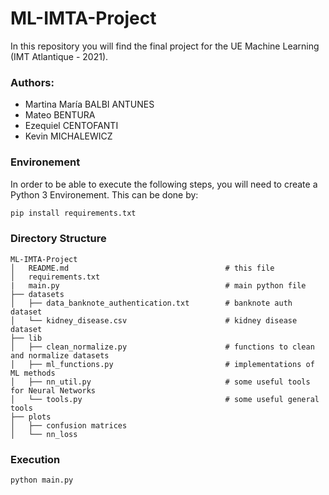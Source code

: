 # ML-IMTA-Project

In this repository you will find the final project for the UE Machine Learning (IMT Atlantique - 2021).

### Authors:

<ul>
  <li>Martina María BALBI ANTUNES</li>
  <li>Mateo BENTURA</li>
  <li>Ezequiel CENTOFANTI</li>
  <li>Kevin MICHALEWICZ</li>
</ul>

### Environement 

In order to be able to execute the following steps, you will need to create a Python 3 Environement.
This can be done by:

```bash
pip install requirements.txt
```

### Directory Structure

```
ML-IMTA-Project
│   README.md                                   # this file
│   requirements.txt
|   main.py                                     # main python file 
├── datasets
│   ├── data_banknote_authentication.txt        # banknote auth dataset
│   └── kidney_disease.csv                      # kidney disease dataset            
├── lib         
│   ├── clean_normalize.py                      # functions to clean and normalize datasets
│   ├── ml_functions.py                         # implementations of ML methods
│   ├── nn_util.py                              # some useful tools for Neural Networks
│   └── tools.py                                # some useful general tools
├── plots                                          
│   ├── confusion matrices
│   └── nn_loss                          
```

### Execution 

```bash
python main.py 
```